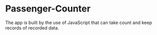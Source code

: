 # Passenger-Counter
The app is built by the use of JavaScript that can take count and keep records of recorded data.
